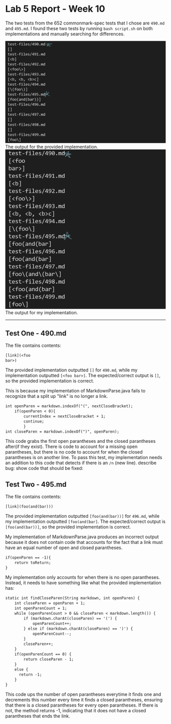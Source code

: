 # Lab 5 Report - Week 10
The two tests from the 652 commonmark-spec tests that I chose are `490.md` and `495.md`. I found these two tests by running `bash script.sh` on both implementations and manually searching for differences.

![Image](https://raw.githubusercontent.com/taniachen/cse15l-lab-reports/main/images/lab5-ss1.png)
The output for the provided implementation.
![Image](https://raw.githubusercontent.com/taniachen/cse15l-lab-reports/main/images/lab5-ss2.png)
The output for my implementation.

***

## Test One - 490.md
The file contains contents:
```
[link](<foo
bar>)
```
The provided implementation outputted `[]` for `490.md`, while my implementation outputted 
    `
    [<foo
    bar>]
    `.
The expected/correct output is `[]`, so the provided implementation is correct.

This is because my implementation of MarkdownParse.java fails to recognize that a split up "link" is no longer a link.

```
int openParen = markdown.indexOf("(", nextCloseBracket);
    if(openParen < 0){
        currentIndex = nextCloseBracket + 1;
        continue;
        }
int closeParen = markdown.indexOf(")", openParen);
```
This code grabs the first open parantheses and the closed parantheses after(if they exist). There is code to account for a missing open parantheses, but there is no code to account for when the closed parantheses is on another line. To pass this test, my implementation needs an addition to this code that detects if there is an `/n` (new line).
describe bug:
show code that should be fixed:

## Test Two - 495.md
The file contains contents:
```
[link](foo(and(bar)))

```
The provided implementation outputted `[foo(and(bar))]` for `496.md`, while my implementation outputted `[foo(and(bar]`.
The expected/correct output is `[foo(and(bar))]`, so the provided implementation is correct.

My implementation of MarkdownParse.java produces an incorrect output because it does not contain code that accounts for the fact that a link must have an equal number of open and closed parantheses.

```
if(openParen == -1){
    return toReturn;
}
```

My implementation only accounts for when there is no open parantheses. Instead, it needs to have something like what the provided implementation has:

```
static int findCloseParen(String markdown, int openParen) {
    int closeParen = openParen + 1;
    int openParenCount = 1;
    while (openParenCount > 0 && closeParen < markdown.length()) {
        if (markdown.charAt(closeParen) == '(') {
            openParenCount++;
        } else if (markdown.charAt(closeParen) == ')') {
            openParenCount--;
        }
        closeParen++;
    }
    if(openParenCount == 0) {
        return closeParen - 1;
    }
    else {
      return -1;
    }
}
```

This code ups the number of open parantheses everytime it finds one and decrements this number every time it finds a closed parantheses, ensuring that there is a closed parantheses for every open parantheses. If there is not, the method returns -1, indicating that it does not have a closed parantheses that ends the link.